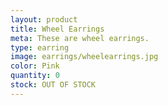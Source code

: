 ```yaml
---
layout: product
title: Wheel Earrings
meta: These are wheel earrings. 
type: earring
image: earrings/wheelearrings.jpg 
color: Pink
quantity: 0
stock: OUT OF STOCK
---
```


